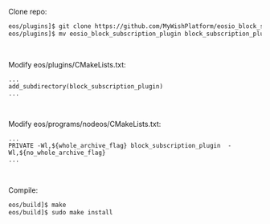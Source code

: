 Clone repo:
```bash
eos/plugins]$ git clone https://github.com/MyWishPlatform/eosio_block_subscription_plugin/
eos/plugins]$ mv eosio_block_subscription_plugin block_subscription_plugin
```

<br />

Modify eos/plugins/CMakeLists.txt:
```
...
add_subdirectory(block_subscription_plugin)
...
```

<br />

Modify eos/programs/nodeos/CMakeLists.txt:
```
...
PRIVATE -Wl,${whole_archive_flag} block_subscription_plugin  -Wl,${no_whole_archive_flag}
...
```

<br />

Compile:
```bash
eos/build]$ make
eos/build]$ sudo make install
```
